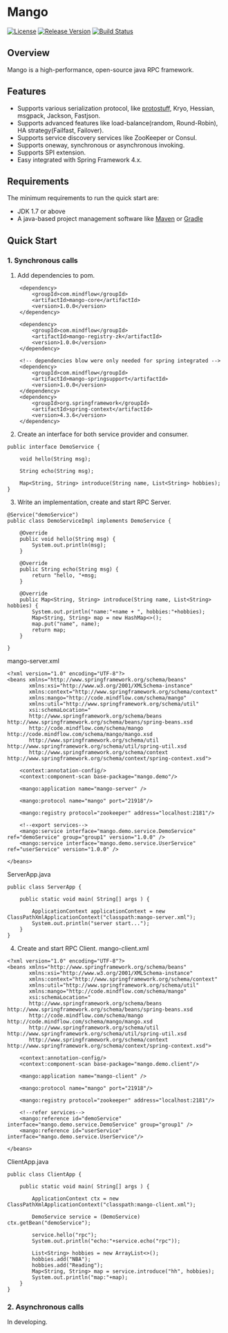 # Mango
[![License](https://img.shields.io/badge/license-Apache%202-green.svg)](https://www.apache.org/licenses/LICENSE-2.0) [![Release Version](https://img.shields.io/badge/release-1.0.0-red.svg)](https://github.com/TiFG/mango/releases) [![Build Status](https://travis-ci.org/TiFG/mango.svg?branch=master)](https://travis-ci.org/TiFG/mango)

## Overview
Mango is a high-performance, open-source java RPC framework. 

## Features
* Supports various serialization protocol, like [protostuff](http://protostuff.io), Kryo, Hessian, msgpack, Jackson, Fastjson.
* Supports advanced features like load-balance(random, Round-Robin), HA strategy(Failfast, Failover).
* Supports service discovery services like ZooKeeper or Consul.
* Supports oneway, synchronous or asynchronous invoking.
* Supports SPI extension.
* Easy integrated with Spring Framework 4.x.

## Requirements
The minimum requirements to run the quick start are:
* JDK 1.7 or above
* A java-based project management software like [Maven](https://maven.apache.org/) or [Gradle](http://gradle.org/)

## Quick Start

### 1. Synchronous calls
1. Add dependencies to pom.
```
    <dependency>
        <groupId>com.mindflow</groupId>
        <artifactId>mango-core</artifactId>
        <version>1.0.0</version>
    </dependency>

    <dependency>
        <groupId>com.mindflow</groupId>
        <artifactId>mango-registry-zk</artifactId>
        <version>1.0.0</version>
    </dependency>
    
    <!-- dependencies blow were only needed for spring integrated -->
    <dependency>
        <groupId>com.mindflow</groupId>
        <artifactId>mango-springsupport</artifactId>
        <version>1.0.0</version>
    </dependency>
    <dependency>
        <groupId>org.springframework</groupId>
        <artifactId>spring-context</artifactId>
        <version>4.3.6</version>
    </dependency>
```

2. Create an interface for both service provider and consumer.
```
public interface DemoService {

    void hello(String msg);

    String echo(String msg);

    Map<String, String> introduce(String name, List<String> hobbies);
}
```

3. Write an implementation, create and start RPC Server.
```
@Service("demoService")
public class DemoServiceImpl implements DemoService {

    @Override
    public void hello(String msg) {
        System.out.println(msg);
    }

    @Override
    public String echo(String msg) {
        return "hello, "+msg;
    }

    @Override
    public Map<String, String> introduce(String name, List<String> hobbies) {
        System.out.println("name:"+name + ", hobbies:"+hobbies);
        Map<String, String> map = new HashMap<>();
        map.put("name", name);
        return map;
    }

}
```

mango-server.xml
```
<?xml version="1.0" encoding="UTF-8"?>
<beans xmlns="http://www.springframework.org/schema/beans"
       xmlns:xsi="http://www.w3.org/2001/XMLSchema-instance"
       xmlns:context="http://www.springframework.org/schema/context"
       xmlns:mango="http://code.mindflow.com/schema/mango"
       xmlns:util="http://www.springframework.org/schema/util"
       xsi:schemaLocation="
       http://www.springframework.org/schema/beans http://www.springframework.org/schema/beans/spring-beans.xsd
       http://code.mindflow.com/schema/mango http://code.mindflow.com/schema/mango/mango.xsd
       http://www.springframework.org/schema/util http://www.springframework.org/schema/util/spring-util.xsd
       http://www.springframework.org/schema/context http://www.springframework.org/schema/context/spring-context.xsd">

    <context:annotation-config/>
    <context:component-scan base-package="mango.demo"/>

    <mango:application name="mango-server" />
    
    <mango:protocol name="mango" port="21918"/>

    <mango:registry protocol="zookeeper" address="localhost:2181"/>

    <!--export services-->
    <mango:service interface="mango.demo.service.DemoService" ref="demoService" group="group1" version="1.0.0" />
    <mango:service interface="mango.demo.service.UserService" ref="userService" version="1.0.0" />

</beans>
```

ServerApp.java
```
public class ServerApp {

    public static void main( String[] args ) {

        ApplicationContext applicationContext = new ClassPathXmlApplicationContext("classpath:mango-server.xml");
        System.out.println("server start...");
    }
}
```

4. Create and start RPC Client.
mango-client.xml
```
<?xml version="1.0" encoding="UTF-8"?>
<beans xmlns="http://www.springframework.org/schema/beans"
       xmlns:xsi="http://www.w3.org/2001/XMLSchema-instance"
       xmlns:context="http://www.springframework.org/schema/context"
       xmlns:util="http://www.springframework.org/schema/util"
       xmlns:mango="http://code.mindflow.com/schema/mango"
       xsi:schemaLocation="
       http://www.springframework.org/schema/beans http://www.springframework.org/schema/beans/spring-beans.xsd
       http://code.mindflow.com/schema/mango http://code.mindflow.com/schema/mango/mango.xsd
       http://www.springframework.org/schema/util http://www.springframework.org/schema/util/spring-util.xsd
       http://www.springframework.org/schema/context http://www.springframework.org/schema/context/spring-context.xsd">

    <context:annotation-config/>
    <context:component-scan base-package="mango.demo.client"/>

    <mango:application name="mango-client" />
    
    <mango:protocol name="mango" port="21918"/>

    <mango:registry protocol="zookeeper" address="localhost:2181"/>

    <!--refer services-->
    <mango:reference id="demoService" interface="mango.demo.service.DemoService" group="group1" />
    <mango:reference id="userService" interface="mango.demo.service.UserService"/>

</beans>
```

ClientApp.java
```
public class ClientApp {

    public static void main( String[] args ) {

        ApplicationContext ctx = new ClassPathXmlApplicationContext("classpath:mango-client.xml");

        DemoService service = (DemoService) ctx.getBean("demoService");

        service.hello("rpc");
        System.out.println("echo:"+service.echo("rpc"));

        List<String> hobbies = new ArrayList<>();
        hobbies.add("NBA");
        hobbies.add("Reading");
        Map<String, String> map = service.introduce("hh", hobbies);
        System.out.println("map:"+map);
    }
}
```

### 2. Asynchronous calls
In developing.
